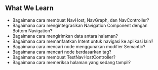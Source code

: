 ## What We Learn

* Bagaimana cara membuat NavHost, NavGraph, dan NavController?
* Bagaimana cara mengintegrasikan Navigation Component dengan Bottom Navigation?
* Bagaimana cara mengirimkan data antara halaman?
* Bagaimana cara memanfaatkan Intent untuk navigasi ke aplikasi lain? 
* Bagaimana cara mencari node menggunakan modifier Semantic? 
* Bagaimana cara mencari node berdasarkan tag? 
* Bagaimana cara membuat TestNavHostController? 
* Bagaimana cara memeriksa halaman yang sedang tampil?